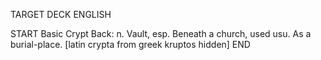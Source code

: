 TARGET DECK
ENGLISH

START
Basic
Crypt
Back: n. Vault, esp. Beneath a church, used usu. As a burial-place. [latin crypta from greek kruptos hidden]
END
